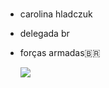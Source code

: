 #
 - carolina hladczuk
 - delegada br
 - forças armadas🇧🇷

   ![](https://media.tenor.com/AZxoQmENti8AAAAd/us-army.gif)
